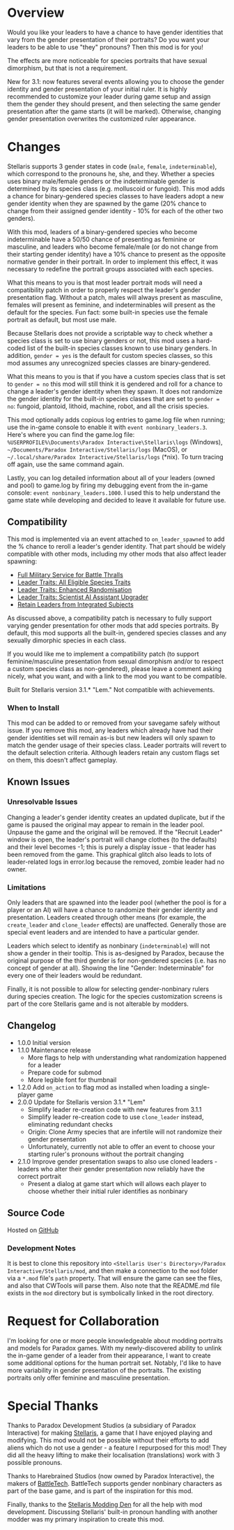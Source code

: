 # Overview

Would you like your leaders to have a chance to have gender identities that vary from the gender presentation of their portraits?  Do you want your leaders to be able to use "they" pronouns?  Then this mod is for you!

The effects are more noticeable for species portraits that have sexual dimorphism, but that is not a requirement.

New for 3.1: now features several events allowing you to choose the gender identity and gender presentation of your initial ruler.  It is highly recommended to customize your leader during game setup and assign them the gender they should present, and then selecting the same gender presentation after the game starts (it will be marked). Otherwise, changing gender presentation overwrites the customized ruler appearance.

# Changes

Stellaris supports 3 gender states in code (`male`, `female`, `indeterminable`), which correspond to the pronouns he, she, and they.  Whether a species uses binary male/female genders or the indeterminable gender is determined by its species class (e.g. molluscoid or fungoid).  This mod adds a chance for binary-gendered species classes to have leaders adopt a new gender identity when they are spawned by the game (20% chance to change from their assigned gender identity - 10% for each of the other two genders).

With this mod, leaders of a binary-gendered species who become indeterminable have a 50/50 chance of presenting as feminine or masculine, and leaders who become female/male (or do not change from their starting gender identity) have a 10% chance to present as the opposite normative gender in their portrait.  In order to implement this effect, it was necessary to redefine the portrait groups associated with each species.

What this means to you is that most leader portrait mods will need a compatibility patch in order to properly respect the leader's gender presentation flag.  Without a patch, males will always present as masculine, females will present as feminine, and indeterminables will present as the default for the species.  Fun fact: some built-in species use the female portrait as default, but most use male.

Because Stellaris does not provide a scriptable way to check whether a species class is set to use binary genders or not, this mod uses a hard-coded list of the built-in species classes known to use binary genders.  In addition, `gender = yes` is the default for custom species classes, so this mod assumes any unrecognized species classes are binary-gendered.

What this means to you is that if you have a custom species class that is set to `gender = no` this mod will still think it is gendered and roll for a chance to change a leader's gender identity when they spawn.  It does not randomize the gender identity for the built-in species classes that are set to `gender = no`: fungoid, plantoid, lithoid, machine, robot, and all the crisis species.

This mod optionally adds copious log entries to game.log file when running; use the in-game console to enable it with `event nonbinary_leaders.3`.  Here's where you can find the game.log file: `%USERPROFILE%\Documents\Paradox Interactive\Stellaris\logs` (Windows), `~/Documents/Paradox Interactive/Stellaris/logs` (MacOS), or `~/.local/share/Paradox Interactive/Stellaris/logs` (*nix).  To turn tracing off again, use the same command again.

Lastly, you can log detailed information about all of your leaders (owned and pool) to game.log by firing my debugging event from the in-game console: `event nonbinary_leaders.1000`.  I used this to help understand the game state while developing and decided to leave it available for future use.

## Compatibility

This mod is implemented via an event attached to `on_leader_spawned` to add the % chance to reroll a leader's gender identity.  That part should be widely compatible with other mods, including my other mods that also affect leader spawning:

* [Full Military Service for Battle Thralls](https://steamcommunity.com/sharedfiles/filedetails/?id=2496357447)
* [Leader Traits: All Eligible Species Traits](https://steamcommunity.com/sharedfiles/filedetails/?id=2499031295)
* [Leader Traits: Enhanced Randomisation](https://steamcommunity.com/sharedfiles/filedetails/?id=2553806265)
* [Leader Traits: Scientist AI Assistant Upgrader](https://steamcommunity.com/sharedfiles/filedetails/?id=2498166286)
* [Retain Leaders from Integrated Subjects](https://steamcommunity.com/sharedfiles/filedetails/?id=2553818684)

As discussed above, a compatibility patch is necessary to fully support varying gender presentation for other mods that add species portraits.  By default, this mod supports all the built-in, gendered species classes and any sexually dimorphic species in each class.

If you would like me to implement a compatibility patch (to support feminine/masculine presentation from sexual dimorphism and/or to respect a custom species class as non-gendered), please leave a comment asking nicely, what you want, and with a link to the mod you want to be compatible.

Built for Stellaris version 3.1.* "Lem."  Not compatible with achievements.

### When to Install

This mod can be added to or removed from your savegame safely without issue.  If you remove this mod, any leaders which already have had their gender identities set will remain as-is but new leaders will only spawn to match the gender usage of their species class.  Leader portraits will revert to the default selection criteria.  Although leaders retain any custom flags set on them, this doesn't affect gameplay.

## Known Issues

### Unresolvable Issues

Changing a leader's gender identity creates an updated duplicate, but if the game is paused the original may appear to remain in the leader pool.  Unpause the game and the original will be removed.  If the "Recruit Leader" window is open, the leader's portrait will change clothes (to the defaults) and their level becomes -1; this is purely a display issue - that leader has been removed from the game.  This graphical glitch also leads to lots of leader-related logs in error.log because the removed, zombie leader had no owner.

### Limitations

Only leaders that are spawned into the leader pool (whether the pool is for a player or an AI) will have a chance to randomize their gender identity and presentation.  Leaders created through other means (for example, the `create_leader` and `clone_leader` effects) are unaffected.  Generally those are special event leaders and are intended to have a particular gender.

Leaders which select to identify as nonbinary (`indeterminable`) will not show a gender in their tooltip.  This is as-designed by Paradox, because the original purpose of the third gender is for non-gendered species (i.e. has no concept of gender at all).  Showing the line "Gender: Indeterminable" for every one of their leaders would be redundant.

Finally, it is not possible to allow for selecting gender-nonbinary rulers during species creation.  The logic for the species customization screens is part of the core Stellaris game and is not alterable by modders.

## Changelog

* 1.0.0 Initial version
* 1.1.0 Maintenance release
	* More flags to help with understanding what randomization happened for a leader
	* Prepare code for submod
	* More legible font for thumbnail
* 1.2.0 Add `on_action` to flag mod as installed when loading a single-player game
* 2.0.0 Update for Stellaris version 3.1.* "Lem"
    * Simplify leader re-creation code with new features from 3.1.1
    * Simplify leader re-creation code to use `clone_leader` instead, eliminating redundant checks
    * Origin: Clone Army species that are infertile will not randomize their gender presentation
	* Unfortunately, currently not able to offer an event to choose your starting ruler's pronouns without the portrait changing
* 2.1.0 Improve gender presentation swaps to also use cloned leaders - leaders who alter their gender presentation now reliably have the correct portrait
	* Present a dialog at game start which will allows each player to choose whether their initial ruler identifies as nonbinary

## Source Code

Hosted on [GitHub](https://github.com/corsairmarks/nonbinary_leaders)

### Development Notes

It is best to clone this repository into `<Stellaris User's Directory>/Paradox Interactive/Stellaris/mod`, and then make a connection to the `mod` folder via a `*.mod` file's `path` property.  That will ensure the game can see the files, and also that CWTools will parse them.  Also note that the README.md file exists in the `mod` directory but is symbolically linked in the root directory.

# Request for Collaboration

I'm looking for one or more people knowledgeable about modding portraits and models for Paradox games.  With my newly-discovered ability to unlink the in-game gender of a leader from their appearance, I want to create some additional options for the human portrait set.  Notably, I'd like to have more variability in gender presentation of the portraits.  The existing portraits only offer feminine and masculine presentation.

# Special Thanks

Thanks to Paradox Development Studios (a subsidiary of Paradox Interactive) for making [Stellaris](https://store.steampowered.com/app/281990/Stellaris/), a game that I have enjoyed playing and modifying.  This mod would not be possible without their efforts to add aliens which do not use a gender - a feature I repurposed for this mod!  They did all the heavy lifting to make their localisation (translations) work with 3 possible pronouns.

Thanks to Harebrained Studios (now owned by Paradox Interactive), the makers of [BattleTech](https://store.steampowered.com/app/637090/BATTLETECH/).  BattleTech supports gender nonbinary characters as part of the base game, and is part of the inspiration for this mod.

Finally, thanks to the [Stellaris Modding Den](https://discord.gg/bHVez2C) for all the help with mod development.  Discussing Stellaris' built-in pronoun handling with another modder was my primary inspiration to create this mod.